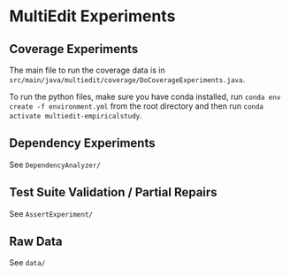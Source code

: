 # MultiEdit Experiments

## Coverage Experiments

The main file to run the coverage data is in `src/main/java/multiedit/coverage/DoCoverageExperiments.java`.

To run the python files, make sure you have conda installed, run `conda env create -f environment.yml` from the root directory and then run `conda activate multiedit-empiricalstudy`.

## Dependency Experiments

See `DependencyAnalyzer/`

## Test Suite Validation / Partial Repairs

See `AssertExperiment/`

## Raw Data

See `data/`
